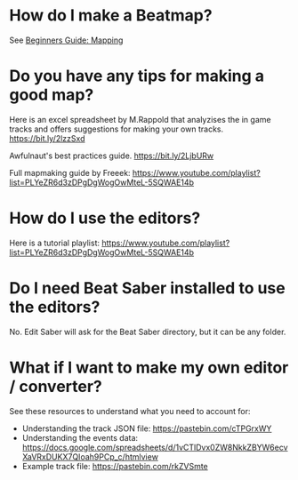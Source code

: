 <!-- TITLE: FAQ Mapping -->
<!-- SUBTITLE: Frequently Asked Questions about mapping. -->
# How do I make a Beatmap?
See [Beginners Guide: Mapping](beginners-guide-mapping)
# Do you have any tips for making a good map?
Here is an excel spreadsheet by M.Rappold that analyzises the in game tracks and offers suggestions for making your own tracks.
https://bit.ly/2lzzSxd

Awfulnaut's best practices guide.
https://bit.ly/2LjbURw

Full mapmaking guide by Freeek: 
https://www.youtube.com/playlist?list=PLYeZR6d3zDPgDgWogOwMteL-5SQWAE14b
# How do I use the editors?
Here is a tutorial playlist:
https://www.youtube.com/playlist?list=PLYeZR6d3zDPgDgWogOwMteL-5SQWAE14b
# Do I need Beat Saber installed to use the editors?
No. Edit Saber will ask for the Beat Saber directory, but it can be any folder.
# What if I want to make my own editor / converter?
See these resources to understand what you need to account for:
* Understanding the track JSON file: https://pastebin.com/cTPGrxWY
* Understanding the events data: https://docs.google.com/spreadsheets/d/1vCTlDvx0ZW8NkkZBYW6ecvXaVRxDUKX7QIoah9PCp_c/htmlview
* Example track file: https://pastebin.com/rkZVSmte